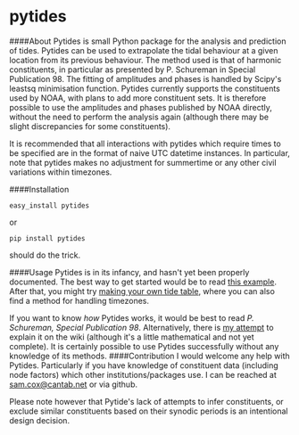 pytides
=======
####About
Pytides is small Python package for the analysis and prediction of tides. Pytides can be used to extrapolate the tidal behaviour at a given location from its previous behaviour. The method used is that of harmonic constituents, in particular as presented by P. Schureman in Special Publication 98. The fitting of amplitudes and phases is handled by Scipy's leastsq minimisation function. Pytides currently supports the constituents used by NOAA, with plans to add more constituent sets. It is therefore possible to use the amplitudes and phases published by NOAA directly, without the need to perform the analysis again (although there may be slight discrepancies for some constituents).

It is recommended that all interactions with pytides which require times to be specified are in the format of naive UTC datetime instances. In particular, note that pytides makes no adjustment for summertime or any other civil variations within timezones.



####Installation

```easy_install pytides```

or

```pip install pytides```

should do the trick.

####Usage
Pytides is in its infancy, and hasn't yet been properly documented. The best way to get started would be to read [this example](https://github.com/sam-cox/pytides/wiki/Example-Pytides-Usage).
After that, you might try [making your own tide table](https://github.com/sam-cox/pytides/wiki/How-to-make-your-own-Tide-Table-using-Python-and-Pytides), where you can also find a method for handling timezones.

If you want to know *how* Pytides works, it would be best to read *P. Schureman, Special Publication 98*. Alternatively, there is [my attempt](https://github.com/sam-cox/pytides/wiki/Theory-of-the-Harmonic-Model-of-Tides) to explain it on the wiki (although it's a little mathematical and not yet complete).
It is certainly possible to use Pytides successfully without any knowledge of its methods.
####Contribution
I would welcome any help with Pytides. Particularly if you have knowledge of constituent data (including node factors) which other institutions/packages use. I can be reached at sam.cox@cantab.net or via github.

Please note however that Pytide's lack of attempts to infer constituents, or exclude similar constituents based on their synodic periods is an intentional design decision.
